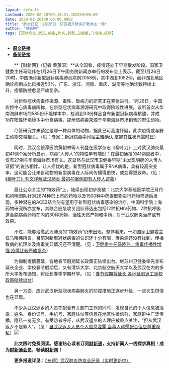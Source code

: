 ```yaml
---
layout: default
Lastmod: 2020-02-28T09:18:31.482839+00:00
date: 2020-01-26T00:00:00.000Z
title: "肺炎日记丨1月26日：研究揭开肺炎扩散冰山一角"
author: "财新网"
tags: [冠状病毒,武汉,病毒,肺炎,新型,卫健委,马晓伟,疫情]
---
```


* [**原文链接**](http://www.caixin.com/2020-01-26/101508615.html)
* [**备份链接**](https://web.archive.org/web/20200203104225/http://www.caixin.com/2020-01-26/101508615.html)


　　**【财新网】（记者 黄蕙昭）**从全国看，疫情还处于早期散发阶段。国家卫健委主任马晓伟在1月26日下午国务院新闻办举行的发布会上表示。截至1月26日20时，中国确诊新型冠状病毒肺炎病例2058例，其中湖北1052例，而非湖北地区确诊病例占比已接近50%，广东、浙江、河南、重庆、湖南等地确诊数持续上升，疫情防控愈显严峻复杂。

　　对新型冠状病毒传染源、毒性、致病力的研究正在紧张进行。1月26日，中国疾控中心病毒病所称，在新型冠状病毒溯源研究中取得阶段性进展。该所首次从华南海鲜市场的585份环境样本中，检测到33份样品含有新型冠状病毒核酸，并成功在阳性环境标本中分离病毒，提示该病毒来源于华南海鲜市场销售的野生动物。

　　尽管研究并未锁定是哪一种具体的动物，据此已可高度怀疑，此次疫情或与野生动物交易相关。（见：[专家：新冠病毒中间宿主难确认 掌握其性状尚需时日](http://www.caixin.com/2020-01-26/101508568.html)）

　　同时，武汉金银潭医院黄朝林等人刊登在医学杂志《柳叶刀》上对武汉肺炎最初41例个案分析显示，病毒“人传人”的特性早有端倪：在最初通报的41例患者中，仅有27例与华南海鲜市场有关。这显然与武汉市卫健委早期“未发现明确的人传人证据”的说法相悖。让人担忧的是，新型冠状病毒属于RNA病毒，具有较高突变率，这可能会让来自动物的新型病毒在人际间传播得更快，或变得更致命。（见：[《柳叶刀》刊文详解武汉肺炎 最初41案例即有人传人迹象](http://www.caixin.com/2020-01-26/101508497.html)）

　　最让公众关注的“特效药”上，陆续出现初步突破：北京大学基础医学院王月丹和初明团队针对2674种已上市的药物以及1500种中药提取物进行药物筛选后发现，多种潜在的ACE2结合剂有望用于新型冠状病毒感染的治疗。中国科学院上海药物研究所亦宣布，其联合应急攻关团队筛选出包括12种抗HIV药物、2种抗呼吸道合胞病毒药物在内的30种药物、活性天然产物和中药，对于武汉肺炎治疗或有效果。

　　不过，能够治愈武汉肺炎的“特效药”仍未出现。整体看来，一如国家卫健委主任马晓伟所言，目前对新型冠状病毒的认识还十分有限，传染源还没有找到，传播致病的机理以及病毒变异情况还不清楚。（见：[卫健委主任马晓伟：病毒传播性增强 疫情比较严峻复杂](http://www.caixin.com/2020-01-26/101508515.html)）

　　为抑制疫情蔓延，各地春节假期延长政策正陆续出台。继苏州卫健委率先宣布延长企业、学校春节假期后，又有清华大学、北京航空航天大学以及武汉在内的多所大学发布通知，将延长春季学期开学。（见：[春节假期将延长 各地延迟返工返校政策陆续出台](http://companies.caixin.com/2020-01-26/101508589.html)）

　　另一方面，应对武汉新型冠状病毒肺炎的防控措施正逐步升级，一些次生舆情也在显现。

　　不少从武汉返乡的人员在配合有关部门工作的同时，发现自己的个人信息被泄露：姓名、身份证号、手机号、家庭住址等信息在地区性微信群、家庭群中广泛传播，隐私一览无余。有受访者呼吁，从武汉返乡的人理应被重点关注，“但从武汉返乡不是罪人”。（见：[自武汉返乡人员个人信息泄露 当事人称愿配合但应尊重隐私](http://china.caixin.com/2020-01-26/101508509.html)）[![](/images/post/d02a42d9cb3dec9320e5f550278911c7.ico)](http://www.caixin.com/2020-01-26/101508615.html)

　　**此文限时免费阅读。感谢热心读者订阅[财新通](http://mall.caixin.com/mall/web/product/product.html?id=733&originReferrer=appfree&channelSource=appfree)，支持新闻人一线探求真相！成为[财新通会员](http://mall.caixin.com/mall/web/list/list.html?type=127&originReferrer=appfree&channelSource=appfree)，畅读[财新网](https://datayi.cn/1lnZaaidYRRn)！**

　　**更多报道详见：**[【专题】武汉肺炎防疫全纪录（实时更新中）](http://m.app.caixin.com/m_topic_detail/1473.html)

